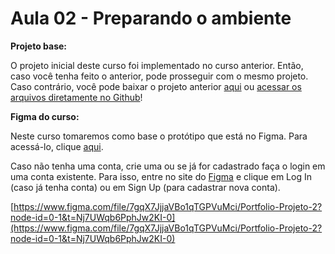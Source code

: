 # Aula 02 - Preparando o ambiente

**Projeto base:**

O projeto inicial deste curso foi implementado no curso anterior. Então, caso você tenha feito o anterior, pode prosseguir com o mesmo projeto. Caso contrário, você pode baixar o projeto anterior [aqui](https://github.com/alura-cursos/Portifolio-HTML-e-CSS-Curso3/archive/refs/heads/aula_5.zip) ou [acessar os arquivos diretamente no Github](https://github.com/alura-cursos/Portifolio-HTML-e-CSS-Curso3/tree/aula_5)!

**Figma do curso:**

Neste curso tomaremos como base o protótipo que está no Figma. Para acessá-lo, clique [aqui](https://www.figma.com/file/NrzJacC887svMVfF9oC2jM/Portfolio-Projeto-2?node-id=0%3A1&t=mIt8wRZRTT4jPTRS-0).

Caso não tenha uma conta, crie uma ou se já for cadastrado faça o login em uma conta existente. Para isso, entre no site do [Figma](https://www.figma.com/) e clique em Log In (caso já tenha conta) ou em Sign Up (para cadastrar nova conta).

[https://www.figma.com/file/7gqX7JjjaVBo1qTGPVuMci/Portfolio-Projeto-2?node-id=0-1&t=Nj7UWqb6PphJw2KI-0](https://www.figma.com/file/7gqX7JjjaVBo1qTGPVuMci/Portfolio-Projeto-2?node-id=0-1&t=Nj7UWqb6PphJw2KI-0)